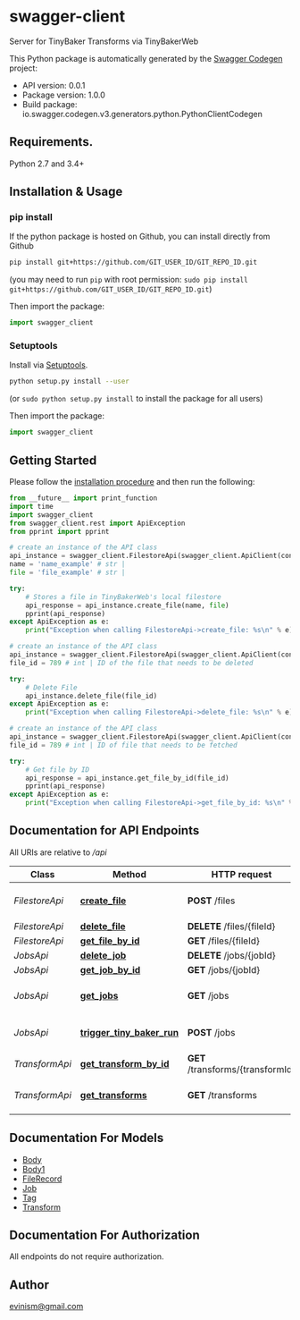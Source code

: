 # swagger-client
Server for TinyBaker Transforms via TinyBakerWeb

This Python package is automatically generated by the [Swagger Codegen](https://github.com/swagger-api/swagger-codegen) project:

- API version: 0.0.1
- Package version: 1.0.0
- Build package: io.swagger.codegen.v3.generators.python.PythonClientCodegen

## Requirements.

Python 2.7 and 3.4+

## Installation & Usage
### pip install

If the python package is hosted on Github, you can install directly from Github

```sh
pip install git+https://github.com/GIT_USER_ID/GIT_REPO_ID.git
```
(you may need to run `pip` with root permission: `sudo pip install git+https://github.com/GIT_USER_ID/GIT_REPO_ID.git`)

Then import the package:
```python
import swagger_client 
```

### Setuptools

Install via [Setuptools](http://pypi.python.org/pypi/setuptools).

```sh
python setup.py install --user
```
(or `sudo python setup.py install` to install the package for all users)

Then import the package:
```python
import swagger_client
```

## Getting Started

Please follow the [installation procedure](#installation--usage) and then run the following:

```python
from __future__ import print_function
import time
import swagger_client
from swagger_client.rest import ApiException
from pprint import pprint

# create an instance of the API class
api_instance = swagger_client.FilestoreApi(swagger_client.ApiClient(configuration))
name = 'name_example' # str | 
file = 'file_example' # str | 

try:
    # Stores a file in TinyBakerWeb's local filestore
    api_response = api_instance.create_file(name, file)
    pprint(api_response)
except ApiException as e:
    print("Exception when calling FilestoreApi->create_file: %s\n" % e)

# create an instance of the API class
api_instance = swagger_client.FilestoreApi(swagger_client.ApiClient(configuration))
file_id = 789 # int | ID of the file that needs to be deleted

try:
    # Delete File
    api_instance.delete_file(file_id)
except ApiException as e:
    print("Exception when calling FilestoreApi->delete_file: %s\n" % e)

# create an instance of the API class
api_instance = swagger_client.FilestoreApi(swagger_client.ApiClient(configuration))
file_id = 789 # int | ID of file that needs to be fetched

try:
    # Get file by ID
    api_response = api_instance.get_file_by_id(file_id)
    pprint(api_response)
except ApiException as e:
    print("Exception when calling FilestoreApi->get_file_by_id: %s\n" % e)
```

## Documentation for API Endpoints

All URIs are relative to */api*

Class | Method | HTTP request | Description
------------ | ------------- | ------------- | -------------
*FilestoreApi* | [**create_file**](docs/FilestoreApi.md#create_file) | **POST** /files | Stores a file in TinyBakerWeb&#x27;s local filestore
*FilestoreApi* | [**delete_file**](docs/FilestoreApi.md#delete_file) | **DELETE** /files/{fileId} | Delete File
*FilestoreApi* | [**get_file_by_id**](docs/FilestoreApi.md#get_file_by_id) | **GET** /files/{fileId} | Get file by ID
*JobsApi* | [**delete_job**](docs/JobsApi.md#delete_job) | **DELETE** /jobs/{jobId} | Delete Job
*JobsApi* | [**get_job_by_id**](docs/JobsApi.md#get_job_by_id) | **GET** /jobs/{jobId} | Get job by ID
*JobsApi* | [**get_jobs**](docs/JobsApi.md#get_jobs) | **GET** /jobs | Returns all running TinyBaker jobs
*JobsApi* | [**trigger_tiny_baker_run**](docs/JobsApi.md#trigger_tiny_baker_run) | **POST** /jobs | Triggers a TinyBaker transform to run
*TransformApi* | [**get_transform_by_id**](docs/TransformApi.md#get_transform_by_id) | **GET** /transforms/{transformId} | Find transform by ID
*TransformApi* | [**get_transforms**](docs/TransformApi.md#get_transforms) | **GET** /transforms | Gets list of available transforms

## Documentation For Models

 - [Body](docs/Body.md)
 - [Body1](docs/Body1.md)
 - [FileRecord](docs/FileRecord.md)
 - [Job](docs/Job.md)
 - [Tag](docs/Tag.md)
 - [Transform](docs/Transform.md)

## Documentation For Authorization

 All endpoints do not require authorization.


## Author

evinism@gmail.com
